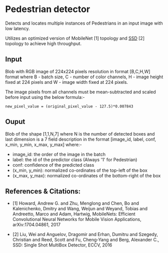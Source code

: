 # Pedestrian detector

Detects and locates multiple instances of Pedestrians in an input image with low latency.

Utilizes an optimized version of MobileNet [1] topology and [SSD](https://github.com/weiliu89/caffe/tree/ssd) [2] topology to achieve high throughput. 

## Input
Blob with RGB image of 224x224 pixels resolution in format [B,C,H,W] format where B - batch size, C - number of color channels, H - image height fixed at 224 pixels and W - image width fixed at 224 pixels.

The image pixels from all channels must be mean-subtracted and scaled before input using the below formula:-

    new_pixel_value = (original_pixel_value - 127.5)*0.007843

## Ouput
Blob of the shape [1,1,N,7] where N is the number of detected boxes and last dimension is a 7 field description in the format [image_id, label, conf, x_min, y_min, x_max, y_max] where:-

* image_id: the order of the image in the batch
* label: the id of the predictor class (Always '1' for Pedestrian)
* conf: confidence of the predicted class
* (x_min, y_min): normalized co-ordinates of the top-left of the box
* (x_max, y_max): normalized co-ordinates of the bottom-right of the box


## References & Citations:
* [1] Howard, Andrew G. and Zhu, Menglong and Chen, Bo and Kalenichenko, Dmitry and Wang, Weijun and Weyand, Tobias and Andreetto, Marco and Adam, Hartwig, MobileNets: Efficient Convolutional Neural Networks for Mobile Vision Applications,  	arXiv:1704.04861, 2017

* [2] Liu, Wei and Anguelov, Dragomir and Erhan, Dumitru and Szegedy, Christian and Reed, Scott and Fu, Cheng-Yang and Berg, Alexander C.,  SSD: Single Shot MultiBox Detector, ECCV, 2016
